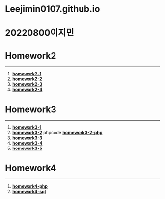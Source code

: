 # Leejimin0107.github.io
20220800이지민
=============
# Homework2
-------------
1. [**homework2-1**](https://leejimin0107.github.io/homework2-1.html)
2. [**homework2-2**](https://leejimin0107.github.io/homework2-2.html)
3. [**homework2-3**](https://leejimin0107.github.io/homework2-3.html)
4. [**homework2-4**](https://leejimin0107.github.io/homework2-4.html)
# Homework3
-------------
1. [**homework3-1**](https://leejimin0107.github.io/homework3-1.png)
2. [**homework3-2**](https://leejimin0107.github.io/homework3-2.png) phpcode [**homework3-2-php**](https://leejimin0107.github.io/homework3-2php.png)
3. [**homework3-3**](https://leejimin0107.github.io/homework3-3.png)
4. [**homework3-4**](https://leejimin0107.github.io/homework3-4.png)
5. [**homework3-5**](https://leejimin0107.github.io/homework3-5.png)
# Homework4
-------------
1. [**homework4-php**](https://leejimin0107.github.io/homework4.php)
2. [**homework4-sql**](https://leejimin0107.github.io/homework4.sql)
